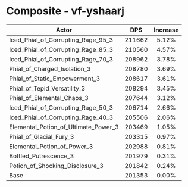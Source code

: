 # Composite - vf-yshaarj
| Actor | DPS | Increase |
|---|:---:|:---:|
|Iced_Phial_of_Corrupting_Rage_95_3|211662|5.12%|
|Iced_Phial_of_Corrupting_Rage_85_3|210560|4.57%|
|Iced_Phial_of_Corrupting_Rage_70_3|208962|3.78%|
|Phial_of_Charged_Isolation_3|208780|3.69%|
|Phial_of_Static_Empowerment_3|208617|3.61%|
|Phial_of_Tepid_Versatility_3|208294|3.45%|
|Phial_of_Elemental_Chaos_3|207644|3.12%|
|Iced_Phial_of_Corrupting_Rage_50_3|206714|2.66%|
|Iced_Phial_of_Corrupting_Rage_40_3|205506|2.06%|
|Elemental_Potion_of_Ultimate_Power_3|203469|1.05%|
|Phial_of_Glacial_Fury_3|203315|0.97%|
|Elemental_Potion_of_Power_3|202988|0.81%|
|Bottled_Putrescence_3|201979|0.31%|
|Potion_of_Shocking_Disclosure_3|201842|0.24%|
|Base|201353|0.00%|
